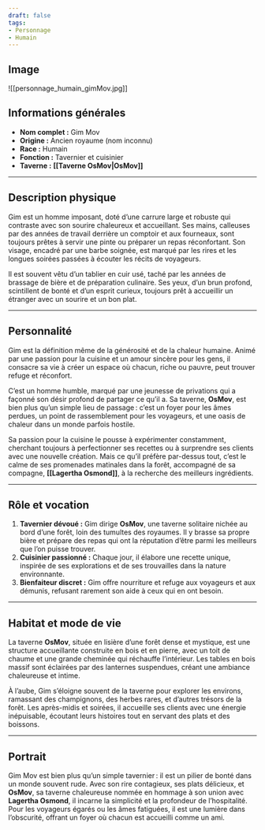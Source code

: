 ```yaml
---
draft: false
tags:
- Personnage
- Humain
---
```


## Image

![[personnage_humain_gimMov.jpg]]

## **Informations générales**

- **Nom complet :** Gim Mov
- **Origine :** Ancien royaume (nom inconnu)
- **Race :** Humain
- **Fonction :** Tavernier et cuisinier
- **Taverne :** **[[Taverne OsMov|OsMov]]**

---

## **Description physique**

Gim est un homme imposant, doté d’une carrure large et robuste qui contraste avec son sourire chaleureux et accueillant. Ses mains, calleuses par des années de travail derrière un comptoir et aux fourneaux, sont toujours prêtes à servir une pinte ou préparer un repas réconfortant. Son visage, encadré par une barbe soignée, est marqué par les rires et les longues soirées passées à écouter les récits de voyageurs.

Il est souvent vêtu d’un tablier en cuir usé, taché par les années de brassage de bière et de préparation culinaire. Ses yeux, d’un brun profond, scintillent de bonté et d’un esprit curieux, toujours prêt à accueillir un étranger avec un sourire et un bon plat.

---

## **Personnalité**

Gim est la définition même de la générosité et de la chaleur humaine. Animé par une passion pour la cuisine et un amour sincère pour les gens, il consacre sa vie à créer un espace où chacun, riche ou pauvre, peut trouver refuge et réconfort.

C’est un homme humble, marqué par une jeunesse de privations qui a façonné son désir profond de partager ce qu’il a. Sa taverne, **OsMov**, est bien plus qu’un simple lieu de passage : c’est un foyer pour les âmes perdues, un point de rassemblement pour les voyageurs, et une oasis de chaleur dans un monde parfois hostile.

Sa passion pour la cuisine le pousse à expérimenter constamment, cherchant toujours à perfectionner ses recettes ou à surprendre ses clients avec une nouvelle création. Mais ce qu’il préfère par-dessus tout, c’est le calme de ses promenades matinales dans la forêt, accompagné de sa compagne, **[[Lagertha Osmond]]**, à la recherche des meilleurs ingrédients.

---

## **Rôle et vocation**

1. **Tavernier dévoué :** Gim dirige **OsMov**, une taverne solitaire nichée au bord d’une forêt, loin des tumultes des royaumes. Il y brasse sa propre bière et prépare des repas qui ont la réputation d’être parmi les meilleurs que l’on puisse trouver.
2. **Cuisinier passionné :** Chaque jour, il élabore une recette unique, inspirée de ses explorations et de ses trouvailles dans la nature environnante.
3. **Bienfaiteur discret :** Gim offre nourriture et refuge aux voyageurs et aux démunis, refusant rarement son aide à ceux qui en ont besoin.

---

## **Habitat et mode de vie**

La taverne **OsMov**, située en lisière d’une forêt dense et mystique, est une structure accueillante construite en bois et en pierre, avec un toit de chaume et une grande cheminée qui réchauffe l’intérieur. Les tables en bois massif sont éclairées par des lanternes suspendues, créant une ambiance chaleureuse et intime.

À l’aube, Gim s’éloigne souvent de la taverne pour explorer les environs, ramassant des champignons, des herbes rares, et d’autres trésors de la forêt. Les après-midis et soirées, il accueille ses clients avec une énergie inépuisable, écoutant leurs histoires tout en servant des plats et des boissons.

---

## **Portrait**

Gim Mov est bien plus qu’un simple tavernier : il est un pilier de bonté dans un monde souvent rude. Avec son rire contagieux, ses plats délicieux, et **OsMov**, sa taverne chaleureuse nommée en hommage à son union avec **Lagertha Osmond**, il incarne la simplicité et la profondeur de l’hospitalité. Pour les voyageurs égarés ou les âmes fatiguées, il est une lumière dans l’obscurité, offrant un foyer où chacun est accueilli comme un ami.